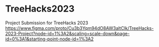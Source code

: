 # TreeHacks2023
Project Submission for TreeHacks 2023
https://www.figma.com/proto/Cu3b3Yqm94dO8AW3altClk/TreeHacks-2023-Project?node-id=1%3A2&scaling=scale-down&page-id=0%3A1&starting-point-node-id=1%3A2
